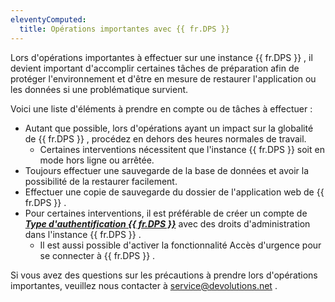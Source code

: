 ```yaml
---
eleventyComputed:
  title: Opérations importantes avec {{ fr.DPS }}
---
```

Lors d&apos;opérations importantes à effectuer sur une instance {{ fr.DPS }} , il devient important d&apos;accomplir certaines tâches de préparation afin de protéger l&apos;environnement et d&apos;être en mesure de restaurer l&apos;application ou les données si une problématique survient.  

Voici une liste d&apos;éléments à prendre en compte ou de tâches à effectuer :  

* Autant que possible, lors d&apos;opérations ayant un impact sur la globalité de {{ fr.DPS }} , procédez en dehors des heures normales de travail. 
    * Certaines interventions nécessitent que l&apos;instance {{ fr.DPS }} soit en mode hors ligne ou arrêtée. 
* Toujours effectuer une sauvegarde de la base de données et avoir la possibilité de la restaurer facilement. 
* Effectuer une copie de sauvegarde du dossier de l&apos;application web de {{ fr.DPS }} . 
* Pour certaines interventions, il est préférable de créer un compte de [***Type d&apos;authentification {{ fr.DPS }}***](https://helpserver.devolutions.net/fr/users_general.html#description) avec des droits d&apos;administration dans l&apos;instance {{ fr.DPS }} . 
    * Il est aussi possible d&apos;activer la fonctionnalité Accès d&apos;urgence pour se connecter à {{ fr.DPS }} .

Si vous avez des questions sur les précautions à prendre lors d&apos;opérations importantes, veuillez nous contacter à [service@devolutions.net](mailto:service@devolutions.net) . 

